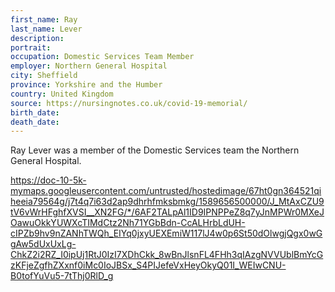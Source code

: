 ```yaml
---
first_name: Ray 
last_name: Lever
description: 
portrait: 
occupation: Domestic Services Team Member
employer: Northern General Hospital
city: Sheffield
province: Yorkshire and the Humber
country: United Kingdom
source: https://nursingnotes.co.uk/covid-19-memorial/
birth_date: 
death_date: 
---
```


Ray Lever was a member of the Domestic Services team the Northern General Hospital.

https://doc-10-5k-mymaps.googleusercontent.com/untrusted/hostedimage/67ht0gn364521qiheeia79564g/j7t4q7i63d2ap9dhrhfmksbmkg/1589656500000/J_MtAxCZU9tV6vWrHFghfXVSI__XN2FG/*/6AF2TALpAl1ID9IPNPPeZ8q7yJnMPWr0MXeJOawuOkkYUWXcTIMdCtz2Nh71YGbBdn-CcALHrbLdUH-cIPZb9hv9nZANhTWQh_EIYq0jxyUEXEmiW117lJ4w0p6St50dOlwgjQgx0wGgAw5dUxUxLg-ChkZ2i2RZ_I0ipUj1RtJ0IzI7XDhCkk_8wBnJlsnFL4FHh3qIAzgNVVUblBmYcGzKFjeZgfhZXxnf0iMc0IoJBSx_S4PIJefeVxHeyOkyQ01I_WEIwCNU-B0tofYuVu5-7tThj0RlD_g